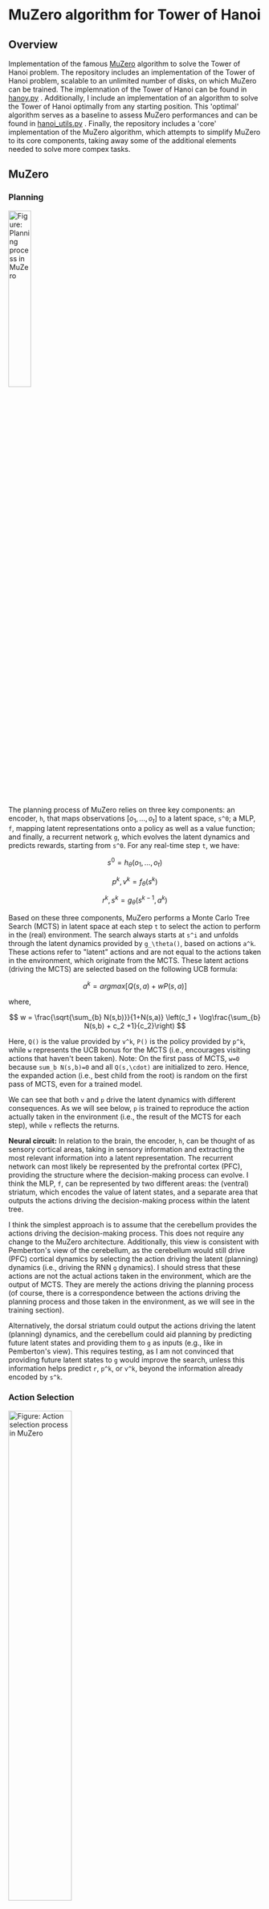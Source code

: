 # MuZero algorithm for Tower of Hanoi
## Overview
Implementation of the famous [MuZero](https://arxiv.org/abs/1911.08265) algorithm  to solve the Tower of Hanoi problem. The repository includes an implementation of the Tower of Hanoi problem, scalable to an unlimited number of disks, on which MuZero can be trained. The implemnation of the Tower of Hanoi can be found in [hanoy.py](env/hanoy.py) . Additionally, I include an implementation of an algorithm to solve the Tower of Hanoi optimally from any starting position. This 'optimal' algorithm serves as a baseline to assess MuZero performances and can be found in [hanoi_utils.py](env/hanoi_utils.py) . Finally, the repository includes a 'core' implementation of the MuZero algorithm, which attempts to simplify MuZero to its core components, taking away some of the additional elements needed to solve more compex tasks.

## MuZero
### Planning
<img src="https://github.com/michele1993/Muzero-Cerebellum/blob/master/img/Latent_planning.png" alt="Figure: Planning process in MuZero" width="30%" height="30%">

The planning process of MuZero relies on three key components: an encoder, `h`, that maps observations $[o_1, \dots, o_t]$ to a latent space, `s^0`; a MLP, `f`, mapping latent representations onto a policy as well as a value function; and finally, a recurrent network `g`, which evolves the latent dynamics and predicts rewards, starting from `s^0`. For any real-time step `t`, we have:

$$s^0 = h_\theta(o_1, \dots, o_t)$$

$$p^k,v^k = f_\theta(s^k) $$

$$r^k,s^k = g_\theta(s^{k-1},a^k)$$


Based on these three components, MuZero performs a Monte Carlo Tree Search (MCTS) in latent space at each step `t` to select the action to perform in the (real) environment. The search always starts at `s^i` and unfolds through the latent dynamics provided by `g_\theta()`, based on actions `a^k`. These actions refer to "latent" actions and are not equal to the actions taken in the environment, which originate from the MCTS. These latent actions (driving the MCTS) are selected based on the following UCB formula:

$$a^k = argmax \left[Q(s,a) + w P(s,a) \right]$$

where,

$$     w = \frac{\sqrt{\sum_{b} N(s,b)}}{1+N(s,a)} \left(c_1 + \log\frac{\sum_{b} N(s,b) + c_2 +1}{c_2}\right) $$


Here, `Q()` is the value provided by `v^k`, `P()` is the policy provided by `p^k`, while `w` represents the UCB bonus for the MCTS (i.e., encourages visiting actions that haven't been taken). Note: On the first pass of MCTS, `w=0` because `sum_b N(s,b)=0` and all `Q(s,\cdot)` are initialized to zero. Hence, the expanded action (i.e., best child from the root) is random on the first pass of MCTS, even for a trained model.

We can see that both `v` and `p` drive the latent dynamics with different consequences. As we will see below, `p` is trained to reproduce the action actually taken in the environment (i.e., the result of the MCTS for each step), while `v` reflects the returns.

**Neural circuit:** In relation to the brain, the encoder, `h`, can be thought of as sensory cortical areas, taking in sensory information and extracting the most relevant information into a latent representation. The recurrent network can most likely be represented by the prefrontal cortex (PFC), providing the structure where the decision-making process can evolve. I think the MLP, `f`, can be represented by two different areas: the (ventral) striatum, which encodes the value of latent states, and a separate area that outputs the actions driving the decision-making process within the latent tree.

I think the simplest approach is to assume that the cerebellum provides the actions driving the decision-making process. This does not require any change to the MuZero architecture. Additionally, this view is consistent with Pemberton's view of the cerebellum, as the cerebellum would still drive (PFC) cortical dynamics by selecting the action driving the latent (planning) dynamics (i.e., driving the RNN `g` dynamics). I should stress that these actions are not the actual actions taken in the environment, which are the output of MCTS. They are merely the actions driving the planning process (of course, there is a correspondence between the actions driving the planning process and those taken in the environment, as we will see in the training section).

Alternatively, the dorsal striatum could output the actions driving the latent (planning) dynamics, and the cerebellum could aid planning by predicting future latent states and providing them to `g` as inputs (e.g., like in Pemberton's view). This requires testing, as I am not convinced that providing future latent states to `g` would improve the search, unless this information helps predict `r`, `p^k`, or `v^k`, beyond the information already encoded by `s^k`.

### Action Selection
<img src="https://github.com/michele1993/Muzero-Cerebellum/blob/master/img/ActionSelect.png" alt="Figure: Action selection process in MuZero" width="50%" height="50%">

In the environment, actions are chosen by running an MCTS across the latent (recurrent) dynamics (computed by `g()`) and then building a histogram of how many times each action at the initial (root) node has been taken within the MCTS. Based on this histogram (i.e., the discrete probability for each action), an action is sampled to be performed in the environment. Note that the more often an action is selected in an MCTS, the more likely it is to be a good one. This process is repeated at each time step in the environment. The MCTS is always started at the latent representation of a real (observed) state (computed by `h()`). The actions driving the MCTS are based on a mixture of the predicted policy `p` (computed by `f()`), the value `v`, and MCTS exploration bonuses.

### Training
<img src="https://github.com/michele1993/Muzero-Cerebellum/blob/master/img/Training.png" alt="Figure: Training process in MuZero" width="50%" height="50%">

All MuZero components are trained jointly by unfolding the recurrent dynamics a second time based on the real state and the real actions in a separate training step. By "real", we refer to states and actions actually observed and performed in the environment, in contrast to those of the latent planning process. A real state, `s`, and the subsequent number of real actions, `a`, are sampled from a buffer (where the number is a hyper-parameter). The real state is encoded in a latent representation by `h` and then used as the initial (latent) state to unfold the recurrent latent dynamics (`g()`) for `n` steps based on the real `n` actions.

For each step, `g()` and `f()` are provided with targets based on the real (observed) rewards, final returns, and action distributions (i.e., based on the action histogram created by the MCTS at each step in the environment). By backpropagating through the `n` steps given the corresponding targets, each component of MuZero is jointly trained for each (real) time step `t`:

$$     l_t(\theta) = \sum_{n=0}^{N} l^\text{r}(u_{t+n},r_t^n) + l^\text{v}(z_{t+n},v_t^n) + l^\text{p}(\pi_{t+n},p_t^n) + c || \theta ||^2 $$

For each real state at time `t` sampled from a buffer, we unfold the latent (recurrent) dynamics for `n` steps and use the real targets given by `t+n` (i.e., the targets observed after visiting the state at time `t`) to train the MuZero components in one go. This is repeated for each sampled state.



## Tower of Haoi
Let's brifly look at how the Tower of Hanoi problem is implemented. The first two key components we need to consider is how the state space and the action space are represented. The Tower of Hanoi consists of 3 pegs with `n` number of disk, the bigger `n` the harder the task. Therefore, we can represent each state as a tuple with `n` entries. In this tuple, each entry represents a different disk with the corresponding value of the entry encoding the peg on which the corresponding disk currently resides. As a result, each entry in the tuple can only take one of three possible values, $`\{0,1,2\}`$, representing one of the 3 pegs.  For simplicity, we assume the smallest disk is represented by the first entry in the tuple (i.e., the entry at index 0) and so on for larger disks. For instance, if we are in a state, $`\{0,0,2,2\}`$, it means the two smallest disks are on the first (leftmost) peg, while the two largest disk are on the last (rightmost) peg, with no disk lying on the mid peg. Note, the state space does not explicitly encode the order of the disks on any given peg (i.e., if multiple disks are on one peg). That is because the rules of the Tower of Hanoi implies the smaller disks must always be on top of the larger disks, therefore the order is always 'given' (i.e., the smaller disks are always assumed to be on top). In practice, all we have to do is to ensure moves which would bring a larger disk on top of a smaller one are not allowed.

This brings us to the structure of the action space. In priciple, there are six possible moves from any state in the Tower of Hanoi problem (i.e., including illegal moves). This is because there are always 3 pegs and, in priciple, we can move a disk from any of the 3 pegs to any of 2 other pegs (i.e., $ 3 x 2 = 3!$ moves). Therefore, the action space can be represented by a simple 1d interger taking values from 0 to 5 (i.e., indexing one of the 6 possible moves). Next, we need to check whether the selected move is allowed from the currest state and if it is not, we should remain in the current state at the next time step (e.g., the move involved a peg with no disks or it led to a bigger disk being placed on top of a smaller one). Here making a choice about the reward functions is vital. Specifically, I decided to provide a negative reward whenever an illegal move is taken, so that the agent should learn which moves are allowed in any given state. The risk with this is that the agent just learns to avoid illegal moves, while never learning the task. Therefore, it is important to ensure the reward for completing the task successufully is much larger than the punishment for taking an illegal move across each step. I do not provide any positive rewards at intermediatery step. Finally, since a positive reward is only provided at successful termination, any RL agent using discounting less than 1, should be encouraged to solve the task with as fewer moves as possible.   



the implementation does not allow you to move are taken where a larger                 


Next, a brief overview on MuZero...

Some final results, we ablate or perturbe different MuZero components to unpack the resulting planning deficits hoping to draw broad comparisons with how different neurological disorders, such as Parkinson's and cerebellar impairments affect planning performances.   

<img src="https://github.com/michele1993/Muzero-Cerebellum/blob/master/img/TOH_MuZero.png" alt="Tower of Hanoi (left) Muzero (right) planning diagrams" width="60%" height="60%">

## Run
Simply run:

```python
python main.py
```

